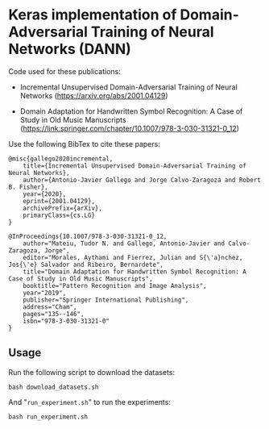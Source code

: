 # Keras implementation of Domain-Adversarial Training of Neural Networks (DANN)


Code used for these publications: 

* Incremental Unsupervised Domain-Adversarial Training of Neural Networks 
  (https://arxiv.org/abs/2001.04129)

* Domain Adaptation for Handwritten Symbol Recognition: A Case of Study in Old Music Manuscripts 
  (https://link.springer.com/chapter/10.1007/978-3-030-31321-0_12)


Use the following BibTex to cite these papers: 

``` 
@misc{gallego2020incremental,
    title={Incremental Unsupervised Domain-Adversarial Training of Neural Networks},
    author={Antonio-Javier Gallego and Jorge Calvo-Zaragoza and Robert B. Fisher},
    year={2020},
    eprint={2001.04129},
    archivePrefix={arXiv},
    primaryClass={cs.LG}
}

@InProceedings{10.1007/978-3-030-31321-0_12,
    author="Mateiu, Tudor N. and Gallego, Antonio-Javier and Calvo-Zaragoza, Jorge",
    editor="Morales, Aythami and Fierrez, Julian and S{\'a}nchez, Jos{\'e} Salvador and Ribeiro, Bernardete",
    title="Domain Adaptation for Handwritten Symbol Recognition: A Case of Study in Old Music Manuscripts",
    booktitle="Pattern Recognition and Image Analysis",
    year="2019",
    publisher="Springer International Publishing",
    address="Cham",
    pages="135--146",
    isbn="978-3-030-31321-0"
}
```


## Usage

Run the following script to download the datasets:

```
bash download_datasets.sh 
```

And "`run_experiment.sh`" to run the experiments: 

```
bash run_experiment.sh
```



